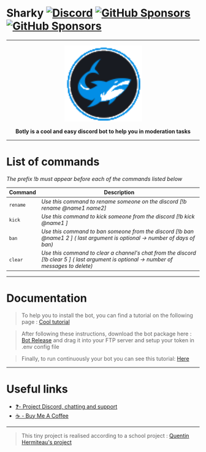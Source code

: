 # Sharky  [![Discord](https://img.shields.io/discord/934744318848147486.svg?label=&logo=discord&logoColor=ffffff&color=7389D8&labelColor=6A7EC2)](https://discord.gg/vMDjxj56gY) [![GitHub Sponsors](https://img.shields.io/github/sponsors/Pietrucci-Blacher)](https://github.com/Pietrucci-Blacher/Botly) [![GitHub Sponsors](https://img.shields.io/github/stars/Pietrucci-Blacher/Botly?style=flat)](https://github.com/Pietrucci-Blacher/Botly)

-------------------
<div align="center">
  <img src="https://github.com/Pietrucci-Blacher/Botly/blob/main/assets/logo.png?raw=true" alt="Botly image"/>
  <p align="center"> <b>Botly is a cool and easy discord bot to help you in moderation tasks</b></p>
</div>

--------------------
# List of commands
*The prefix !b must appear before each of the commands listed below*

| Command  | Description                                                                                                                              |
|----------|------------------------------------------------------------------------------------------------------------------------------------------|
| `rename` | *Use this command to rename someone on the discord [!b rename @name1 name2]*                                                             |
| `kick`   | *Use this command to kick someone from the discord [!b kick @name1 ]*                                                                    |
| `ban`    | *Use this command to ban someone from the discord [!b ban @name1 2 ] ( last argument is optional -> number of days of ban)*              |
| `clear`  | *Use this command to clear a channel's chat from the discord [!b clear 5 ] ( last argument is optional -> number of messages to delete)* |

--------------------
# Documentation
> To help you to install the bot, you can find a tutorial on the following page : [Cool tutorial](https://discordpy.readthedocs.io/en/latest/discord.html)

> After following these instructions, download the bot package here : [Bot Release](https://github.com/Pietrucci-Blacher/Botly/releases) and drag it into your FTP server and setup your token in .env config file

> Finally, to run continuously your bot you can see this tutorial: [Here](https://discordjs.guide/improving-dev-environment/pm2.html)

---
# Useful links

- [❓- Project Discord, chatting and support](https://discord.gg/vMDjxj56gY)
- [☕ - Buy Me A Coffee](https://buymeacoffee.com/sunshiotv)

----------------


> This tiny project is realised according to a school project : [Quentin Hermiteau's project](https://github.com/quentinhermiteau/github-pages-project)
